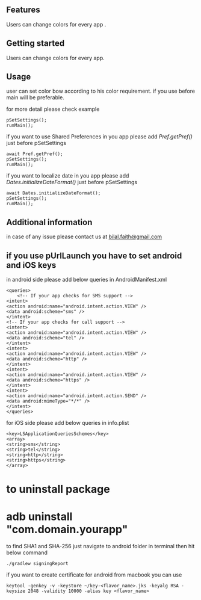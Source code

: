 
## Features

Users can change colors for every app .

## Getting started

Users can change colors for every app. 

## Usage
user can set color bow according to his color requirement.
if you use before main will be preferable.

for more detail please check example 
```
pSetSettings();
runMain();
```

if you want to use Shared Preferences in you app please add *Pref.getPref()* just before pSetSettings
```
await Pref.getPref();
pSetSettings();
runMain();
```

if you want to localize date in you app please add *Dates.initializeDateFormat()* just before pSetSettings
```
await Dates.initializeDateFormat();
pSetSettings();
runMain();
```

## Additional information
 in case of any issue please contact us at bilal.faith@gmail.com

## if you use pUrlLaunch you have to set android and iOS keys 
in android side please add below queries in AndroidManifest.xml
```
<queries>
    <!-- If your app checks for SMS support -->
<intent>
<action android:name="android.intent.action.VIEW" />
<data android:scheme="sms" />
</intent>
<!-- If your app checks for call support -->
<intent>
<action android:name="android.intent.action.VIEW" />
<data android:scheme="tel" />
</intent>
<intent>
<action android:name="android.intent.action.VIEW" />
<data android:scheme="http" />
</intent>
<intent>
<action android:name="android.intent.action.VIEW" />
<data android:scheme="https" />
</intent>
<intent>
<action android:name="android.intent.action.SEND" />
<data android:mimeType="*/*" />
</intent>
</queries>
```



for iOS side please add below queries in info.plist

```
<key>LSApplicationQueriesSchemes</key>
<array>
<string>sms</string>
<string>tel</string>
<string>http</string>
<string>https</string>
</array>
```



# to uninstall package 
# adb uninstall "com.domain.yourapp"


to find SHA1 and SHA-256
just navigate to android folder in terminal
then hit below command 

```
./gradlew signingReport
```


if you want to create certificate for android from macbook you can use 
```
keytool -genkey -v -keystore ~/key-<flavor_name>.jks -keyalg RSA -keysize 2048 -validity 10000 -alias key <flavor_name>
```
